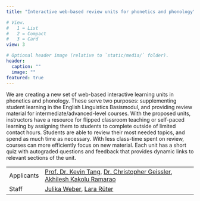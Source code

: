 ```yaml
---
title: "Interactive web-based review units for phonetics and phonology"

# View.
#   1 = List
#   2 = Compact
#   3 = Card
view: 3

# Optional header image (relative to `static/media/` folder).
header:
  caption: ""
  image: ""
featured: true
---
```




<!-- <img src="NEH_logo.png" alt="drawing" width="200"/> -->

We are creating a new set of web-based interactive learning units in phonetics and phonology. These serve two purposes: supplementing student learning in the English Linguistics Basismodul, and providing review material for intermediate/advanced-level courses. With the proposed units, instructors have a resource for flipped classroom teaching or self-paced learning by assigning them to students to complete outside of limited contact hours. Students are able to review their most needed topics, and spend as much time as necessary. With less class-time spent on review, courses can more efficiently focus on new material. Each unit has a short quiz with autograded questions and feedback that provides dynamic links to relevant sections of the unit.


|  |  |
| ----------- | ----------- |
| Applicants | [Prof. Dr. Kevin Tang](https://slam.phil.hhu.de/authors/kevin/), [Dr. Christopher Geissler](https://slam.phil.hhu.de/authors/chris/), [Akhilesh Kakolu Ramarao](https://slam.phil.hhu.de/authors/akhilesh/) | 
| Staff | [Julika Weber](https://slam.phil.hhu.de/authors/julika/), [Lara Rüter](https://slam.phil.hhu.de/authors/lara/) |
